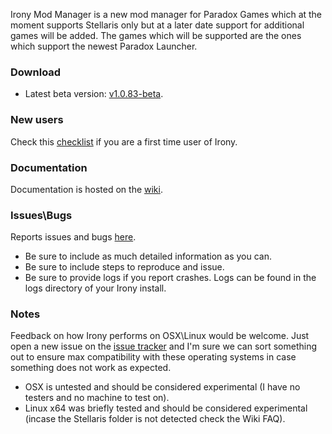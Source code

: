 Irony Mod Manager is a new mod manager for Paradox Games which at the moment supports Stellaris only but at a later date support for additional games will be added. The games which will be supported are the ones which support the newest Paradox Launcher.

### Download
* Latest beta version: [v1.0.83-beta](https://github.com/bcssov/IronyModManager/releases/tag/v1.0.83-beta).

### New users
Check this [checklist](https://github.com/bcssov/IronyModManager/wiki/New-User-Checklist) if you are a first time user of Irony.

### Documentation
Documentation is hosted on the [wiki](https://github.com/bcssov/IronyModManager/wiki).

### Issues\Bugs
Reports issues and bugs [here](https://github.com/bcssov/IronyModManager/issues). 
* Be sure to include as much detailed information as you can.
* Be sure to include steps to reproduce and issue.
* Be sure to provide logs if you report crashes. Logs can be found in the logs directory of your Irony install.

### Notes
Feedback on how Irony performs on OSX\Linux would be welcome. Just open a new issue on the [issue tracker](https://github.com/bcssov/IronyModManager/issues) and I'm sure we can sort something out to ensure max compatibility with these operating systems in case something does not work as expected.

* OSX is untested and should be considered experimental (I have no testers and no machine to test on).
* Linux x64 was briefly tested and should be considered experimental (incase the Stellaris folder is not detected check the Wiki FAQ).
